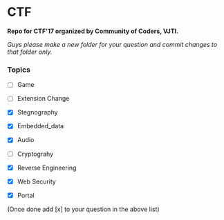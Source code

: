 # CTF
__Repo for CTF'17 organized by Community of Coders, VJTI.__

*Guys please make a new folder for your question and commit changes to that folder only.*

### Topics

- [ ] Game
- [ ] Extension Change
- [x] Stegnography
- [x] Embedded_data
- [x] Audio
- [ ] Cryptograhy
- [X] Reverse Engineering
- [x] Web Security

- [x] Portal

(Once done add [x] to your question in the above list)
